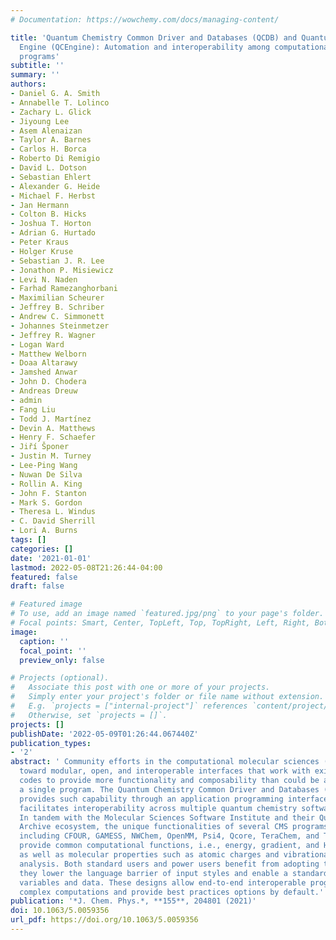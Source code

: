 ```yaml
---
# Documentation: https://wowchemy.com/docs/managing-content/

title: 'Quantum Chemistry Common Driver and Databases (QCDB) and Quantum Chemistry
  Engine (QCEngine): Automation and interoperability among computational chemistry
  programs'
subtitle: ''
summary: ''
authors:
- Daniel G. A. Smith
- Annabelle T. Lolinco
- Zachary L. Glick
- Jiyoung Lee
- Asem Alenaizan
- Taylor A. Barnes
- Carlos H. Borca
- Roberto Di Remigio
- David L. Dotson
- Sebastian Ehlert
- Alexander G. Heide
- Michael F. Herbst
- Jan Hermann
- Colton B. Hicks
- Joshua T. Horton
- Adrian G. Hurtado
- Peter Kraus
- Holger Kruse
- Sebastian J. R. Lee
- Jonathon P. Misiewicz
- Levi N. Naden
- Farhad Ramezanghorbani
- Maximilian Scheurer
- Jeffrey B. Schriber
- Andrew C. Simmonett
- Johannes Steinmetzer
- Jeffrey R. Wagner
- Logan Ward
- Matthew Welborn
- Doaa Altarawy
- Jamshed Anwar
- John D. Chodera
- Andreas Dreuw
- admin
- Fang Liu
- Todd J. Martínez
- Devin A. Matthews
- Henry F. Schaefer
- Jiří Šponer
- Justin M. Turney
- Lee-Ping Wang
- Nuwan De Silva
- Rollin A. King
- John F. Stanton
- Mark S. Gordon
- Theresa L. Windus
- C. David Sherrill
- Lori A. Burns
tags: []
categories: []
date: '2021-01-01'
lastmod: 2022-05-08T21:26:44-04:00
featured: false
draft: false

# Featured image
# To use, add an image named `featured.jpg/png` to your page's folder.
# Focal points: Smart, Center, TopLeft, Top, TopRight, Left, Right, BottomLeft, Bottom, BottomRight.
image:
  caption: ''
  focal_point: ''
  preview_only: false

# Projects (optional).
#   Associate this post with one or more of your projects.
#   Simply enter your project's folder or file name without extension.
#   E.g. `projects = ["internal-project"]` references `content/project/deep-learning/index.md`.
#   Otherwise, set `projects = []`.
projects: []
publishDate: '2022-05-09T01:26:44.067440Z'
publication_types:
- '2'
abstract: ' Community efforts in the computational molecular sciences (CMS) are evolving
  toward modular, open, and interoperable interfaces that work with existing community
  codes to provide more functionality and composability than could be achieved with
  a single program. The Quantum Chemistry Common Driver and Databases (QCDB) project
  provides such capability through an application programming interface (API) that
  facilitates interoperability across multiple quantum chemistry software packages.
  In tandem with the Molecular Sciences Software Institute and their Quantum Chemistry
  Archive ecosystem, the unique functionalities of several CMS programs are integrated,
  including CFOUR, GAMESS, NWChem, OpenMM, Psi4, Qcore, TeraChem, and Turbomole, to
  provide common computational functions, i.e., energy, gradient, and Hessian computations
  as well as molecular properties such as atomic charges and vibrational frequency
  analysis. Both standard users and power users benefit from adopting these APIs as
  they lower the language barrier of input styles and enable a standard layout of
  variables and data. These designs allow end-to-end interoperable programming of
  complex computations and provide best practices options by default.'
publication: '*J. Chem. Phys.*, **155**, 204801 (2021)'
doi: 10.1063/5.0059356
url_pdf: https://doi.org/10.1063/5.0059356
---
```

